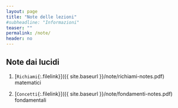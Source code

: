 ```yaml
---
layout: page
title: "Note delle lezioni"
#subheadline: "Informazioni"
teaser: ""
permalink: /note/
header: no
---
```


## Note dai lucidi

<!--1. [`Introduzione`{:.filelink}]({{ site.baseurl }}/note/intro-notes.pdf) al corso-->

1. [`Richiami`{:.filelink}]({{ site.baseurl }}/note/richiami-notes.pdf) matematici

1. [`Concetti`{:.filelink}]({{ site.baseurl }}/note/fondamenti-notes.pdf) fondamentali

<!--1. [`Introduzione`{:.filelink}]({{ site.baseurl }}/note/linguaggi-notes.pdf) a linguaggi e grammatiche formali

1. [`Introduzione`{:.filelink}]({{ site.baseurl }}/note/automi-notes.pdf) a automi e computazioni

1. [`Automi`{:.filelink}]({{ site.baseurl }}/note/asf-notes.pdf) a stati finiti

1. [`Equivalenza`{:.filelink}]({{ site.baseurl }}/note/lingreg1-notes.pdf) ASF, GR, ER

1. Alcune [`proprietà`{:.filelink}]({{ site.baseurl }}/note/lingreg2-notes.pdf) dei linguaggi regolari

1.  [`Pumping lemma`{:.filelink}]({{ site.baseurl }}/note/lingreg3-notes.pdf) e non regolarità

1. Grammatiche  [`context free`{:.filelink}]({{ site.baseurl }}/note/cf-notes.pdf), forme ridotte

1. [`Forme normali`{:.filelink}]({{ site.baseurl }}/note/cfnf-notes.pdf) per grammatiche CF

1. [`Pumping lemma`{:.filelink}]({{ site.baseurl }}/note/noncf-notes.pdf) e non contestualità

1. Proprietà dei [`linguaggi CF`{:.filelink}]({{ site.baseurl }}/note/lingcf-notes.pdf)

1. [`Automi a pila`{:.filelink}]({{ site.baseurl }}/note/pda-notes.pdf), relazioni con CFG

1. Introduzione alle [`macchine di Turing`{:.filelink}]({{ site.baseurl }}/note/tm-notes.pdf)

1. L'algoritmo di parsing [`Cocke-Younger-Kasami`{:.filelink}]({{ site.baseurl }}/note/cyk-notes.pdf)

1. Introduzione ai  [`compilatori`{:.filelink}]({{ site.baseurl }}/note/parsing_intro-notes.pdf)

1. Parsing [`top-down`{:.filelink}]({{ site.baseurl }}/note/parsing_topdown-notes.pdf)

1. Parsing [`bottom-up`{:.filelink}]({{ site.baseurl }}/note/parsing_bottomup-notes.pdf)-->